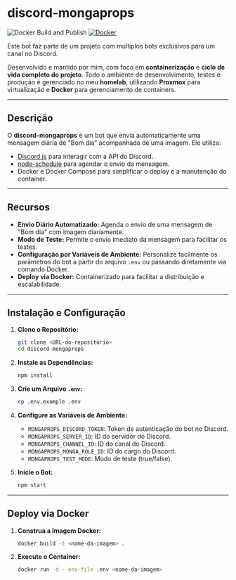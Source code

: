 # discord-mongaprops

![Docker Build and Publish](https://github.com/MongaGit/discord-mongaprops/actions/workflows/docker-publish.yml/badge.svg)
[![Docker](https://img.shields.io/badge/Docker-Hub-2496ED?logo=docker&logoColor=white&style=flat-square)](https://hub.docker.com/r/lorthe/discord-mongaprops)

Este bot faz parte de um projeto com múltiplos bots exclusivos para um canal no Discord. 

Desenvolvido e mantido por mim, com foco em **containerização** e **ciclo de vida completo do projeto**. Todo o ambiente de desenvolvimento, testes e produção é gerenciado no meu **homelab**, utilizando **Proxmox** para virtualização e **Docker** para gerenciamento de containers.

---

## Descrição

O **discord-mongaprops** é um bot que envia automaticamente uma mensagem diária de "Bom dia" acompanhada de uma imagem. Ele utiliza:
- [Discord.js](https://discord.js.org/) para interagir com a API do Discord.
- [node-schedule](https://www.npmjs.com/package/node-schedule) para agendar o envio da mensagem.
- Docker e Docker Compose para simplificar o deploy e a manutenção do container.

---

## Recursos

- **Envio Diário Automatizado:** Agenda o envio de uma mensagem de "Bom dia" com imagem diariamente.
- **Modo de Teste:** Permite o envio imediato da mensagem para facilitar os testes.
- **Configuração por Variáveis de Ambiente:** Personalize facilmente os parâmetros do bot a partir do arquivo `.env` ou passando diretamente via comando Docker.
- **Deploy via Docker:** Containerizado para facilitar a distribuição e escalabilidade.

---

## Instalação e Configuração

1. **Clone o Repositório:**
   ```sh
   git clone <URL-do-repositório>
   cd discord-mongaprops
   ```
2. **Instale as Dependências:**
   ```sh
   npm install
   ```
3. **Crie um Arquivo `.env`:**
   ```sh
   cp .env.example .env
   ```

4. **Configure as Variáveis de Ambiente:**
   - `MONGAPROPS_DISCORD_TOKEN`: Token de autenticação do bot no Discord.
   - `MONGAPROPS_SERVER_ID`: ID do servidor do Discord.
   - `MONGAPROPS_CHANNEL_ID`: ID do canal do Discord.
   - `MONGAPROPS_MONGA_ROLE_ID`: ID do cargo do Discord.
   - `MONGAPROPS_TEST_MODE`: Modo de teste (true/false).

5. **Inicie o Bot:**
   ```sh
   npm start
   ```

---

## Deploy via Docker

1. **Construa a Imagem Docker:**
   ```sh
   docker build -t <nome-da-imagem> .
   ```
2. **Execute o Container:**
   ```sh
   docker run -d --env-file .env <nome-da-imagem>
   ```
